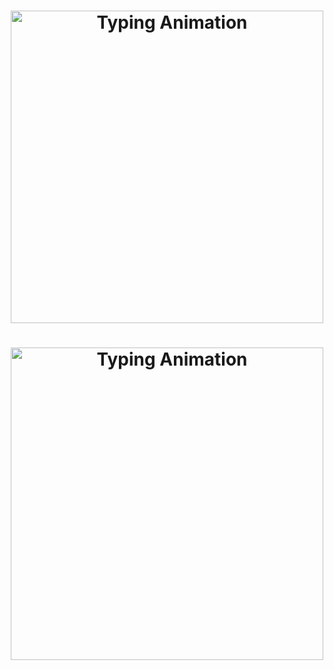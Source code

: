
<h1 align="center">
  <img src="https://github.com/saadeghi/saadeghi/blob/master/dino.gif?raw=true" alt="Typing Animation" width="500" />
</h1>

<h1 align="center">
  <img src="https://camo.githubusercontent.com/cd895c648f5297efde6f9cc88071ec4992f1b509a600aebe8c78f4673d323ed8/68747470733a2f2f70726f66696c652d636f756e7465722e676c697463682e6d652f73616761722d76697261646979612f636f756e742e737667" alt="Typing Animation" width="500" />
</h1>


